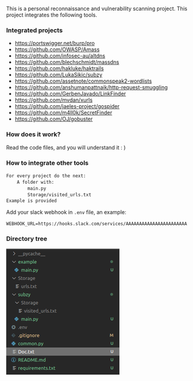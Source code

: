 

This is a personal reconnaissance and vulnerability scanning project. This project integrates the following tools.

### Integrated projects
- https://portswigger.net/burp/pro
- https://github.com/OWASP/Amass
- https://github.com/infosec-au/altdns
- https://github.com/blechschmidt/massdns
- https://github.com/hakluke/haktrails
- https://github.com/LukaSikic/subzy
- https://github.com/assetnote/commonspeak2-wordlists
- https://github.com/anshumanpattnaik/http-request-smuggling
- https://github.com/GerbenJavado/LinkFinder
- https://github.com/mvdan/xurls
- https://github.com/jaeles-project/gospider
- https://github.com/m4ll0k/SecretFinder
- https://github.com/OJ/gobuster

### How does it work?
Read the code files, and you will understand it : )

### How to integrate other tools

```txt
For every project do the next:
    A folder with:
        main.py
        Storage/visited_urls.txt
Example is provided
```

Add your slack webhook in `.env` file, an example:
```
WEBHOOK_URL=https://hooks.slack.com/services/AAAAAAAAAAAAAAAAAAAAAAA
```


### Directory tree

![Drag Racing](Img/example.png)